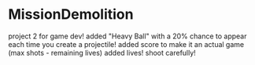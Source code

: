 # MissionDemolition
project 2 for game dev!
added "Heavy Ball" with a 20% chance to appear each time you create a projectile!
added score to make it an actual game (max shots - remaining lives)
added lives! shoot carefully!